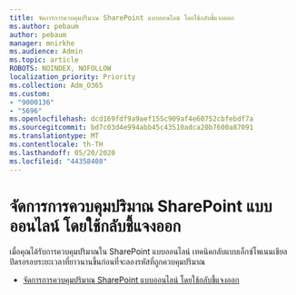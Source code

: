 ```yaml
---
title: จัดการการควบคุมปริมาณ SharePoint แบบออนไลน์ โดยใช้กลับชี้แจงออก
ms.author: pebaum
author: pebaum
manager: mnirkhe
ms.audience: Admin
ms.topic: article
ROBOTS: NOINDEX, NOFOLLOW
localization_priority: Priority
ms.collection: Adm_O365
ms.custom:
- "9000136"
- "5696"
ms.openlocfilehash: dcd169fdf9a9aef155c909af4e60752cbfebdf7a
ms.sourcegitcommit: bd7c03d4e994abb45c43510adca20b7600a87091
ms.translationtype: MT
ms.contentlocale: th-TH
ms.lasthandoff: 05/20/2020
ms.locfileid: "44358408"
---
```

# <a name="handle-sharepoint-online-throttling-by-using-exponential-back-off"></a>จัดการการควบคุมปริมาณ SharePoint แบบออนไลน์ โดยใช้กลับชี้แจงออก

เมื่อคุณได้รับการควบคุมปริมาณใน SharePoint แบบออนไลน์ เทคนิคกลับแบบเอ็กซ์โพเนนเชียลปิดรอรอบระยะเวลาที่ยาวนานขึ้นก่อนที่จะลองรหัสที่ถูกควบคุมปริมาณ

- [จัดการการควบคุมปริมาณ SharePoint แบบออนไลน์ โดยใช้กลับชี้แจงออก](https://docs.microsoft.com/sharepoint/dev/solution-guidance/handle-sharepoint-online-throttling-by-using-exponential-back-off)
